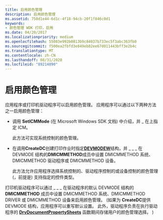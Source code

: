 ```yaml
---
title: 启用颜色管理
description: 启用颜色管理
ms.assetid: 750d1e44-6d1c-4f18-94cb-20f1f846c0d1
keywords:
- 颜色管理 WDK 打印，启用
ms.date: 04/20/2017
ms.localizationpriority: medium
ms.openlocfilehash: 55083e992b0813b9c84037b733ec5f3abc363fb0
ms.sourcegitcommit: f500ea2fbfd3e849eb82ee67d011443bff3e2b4c
ms.translationtype: MT
ms.contentlocale: zh-CN
ms.lasthandoff: 08/31/2020
ms.locfileid: "89214890"
---
```

# <a name="enabling-color-management"></a>启用颜色管理





应用程序或打印机驱动程序可以启用颜色管理。 应用程序可以通过以下两种方法之一启用颜色管理：

-   调用 **SetICMMode** (在 Microsoft Windows SDK 文档) 中介绍，并 \_ 在上指定 ICM。

    此方法可实现系统控制的颜色管理。

-   在调用**CreateDC**创建打印作业时指定[**DEVMODEW**](/windows/win32/api/wingdi/ns-wingdi-devmodew)结构，并 \_ \_ \_ 在 DEVMODE 结构的**DMICMMETHOD**成员中设置 DMICMMETHOD 系统、DMICMMETHOD 驱动程序或 DMICMMETHOD 设备。

    此方法允许应用程序选择系统控制的、驱动程序控制的或设备控制的颜色管理 (，前提是) 支持指定的控件类型。

打印机驱动程序可以通过 \_ \_ \_ 在驱动程序的默认 DEVMODE 结构的 **DMICMMETHOD** 成员中设置 DMICMMETHOD 系统、DMICMMETHOD DRIVER 或 DMICMMETHOD 设备来启用颜色管理。  (如果为 **CreateDC**提供 DEVMODE 结构，应用程序可以重写默认设置。 此外，驱动程序负责在执行驱动程序的 [**DrvDocumentPropertySheets**](/windows-hardware/drivers/ddi/winddiui/nf-winddiui-drvdocumentpropertysheets) 函数期间存储用户的颜色管理选择。 ) 

 

